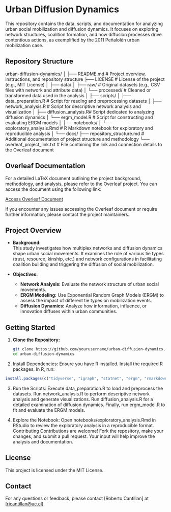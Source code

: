 # Urban Diffusion Dynamics

This repository contains the data, scripts, and documentation for analyzing urban social mobilization and diffusion dynamics. It focuses on exploring network structures, coalition formation, and how diffusion processes drive contentious actions, as exemplified by the 2011 Peñalolén urban mobilization case.

## Repository Structure

urban-diffusion-dynamics/
│
├── README.md               # Project overview, instructions, and repository structure
├── LICENSE                 # License of the project (e.g., MIT License)
│
├── data/
│   ├── raw/                # Original datasets (e.g., CSV files with network and attribute data)
│   └── processed/          # Cleaned or transformed data used in the analysis
│
├── scripts/
│   ├── data_preparation.R  # Script for reading and preprocessing datasets
│   ├── network_analysis.R  # Script for descriptive network analysis and visualization
│   ├── diffusion_analysis.R# Script dedicated to analyzing diffusion dynamics
│   └── ergm_model.R        # Script for constructing and evaluating ERGM models
│
├── notebooks/
│   └── exploratory_analysis.Rmd  # R Markdown notebook for exploratory and reproducible analysis
│
└── docs/
    ├── repository_structure.md   # Additional documentation of project structure and methodology
    └── overleaf_project_link.txt   # File containing the link and connection details to the Overleaf document


## Overleaf Documentation

For a detailed LaTeX document outlining the project background, methodology, and analysis, please refer to the Overleaf project. You can access the document using the following link:

[Access Overleaf Document](https://www.overleaf.com/project/6794012e99f7f84f2a7235b8)

If you encounter any issues accessing the Overleaf document or require further information, please contact the project maintainers.

## Project Overview

- **Background:**  
  This study investigates how multiplex networks and diffusion dynamics shape urban social movements. It examines the role of various tie types (trust, resource, kinship, etc.) and network configurations in facilitating coalition building and triggering the diffusion of social mobilization.

- **Objectives:**
  - **Network Analysis:** Evaluate the network structure of urban social movements.
  - **ERGM Modeling:** Use Exponential Random Graph Models (ERGM) to assess the impact of different tie types on mobilization events.
  - **Diffusion Dynamics:** Analyze how information, influence, or innovation diffuses within urban communities.

## Getting Started

1. **Clone the Repository:**
   ```bash
   git clone https://github.com/yourusername/urban-diffusion-dynamics.git
   cd urban-diffusion-dynamics
   ```

2. Install Dependencies:
Ensure you have R installed.
Install the required R packages. In R, run:

```r
install.packages(c("tidyverse", "igraph", "statnet", "ergm", "rmarkdown"))
```
3. Run the Scripts:
Execute data_preparation.R to load and preprocess the datasets.
Run network_analysis.R to perform descriptive network analysis and generate visualizations.
Run diffusion_analysis.R for a detailed examination of diffusion dynamics.
Finally, run ergm_model.R to fit and evaluate the ERGM models.

4. Explore the Notebook:
Open notebooks/exploratory_analysis.Rmd in RStudio to review the exploratory analysis in a reproducible format.
Contributing
Contributions are welcome! Fork the repository, make your changes, and submit a pull request. Your input will help improve the analysis and documentation.

## License
This project is licensed under the MIT License.

## Contact
For any questions or feedback, please contact [Roberto Cantillan] at [ricantillan@uc.cl].
